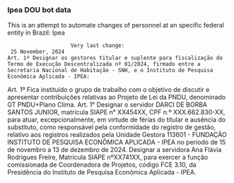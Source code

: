  ### Ipea DOU bot data
 This is an attempt to automate changes of personnel at an specific federal entity in Brazil: Ipea
 
                        Very last change: 
 	 25 November, 2024
	Art. 1º Designar os gestores titular e suplente para fiscalização do Termo de Execução Descentralizada nº 01/2024, firmado entre a Secretaria Nacional de Habitação - SNH, e o Instituto de Pesquisa Econômica Aplicada - IPEA:
Art. 1º Fica instituído o grupo de trabalho com o objetivo de discutir e apresentar contribuições relativas ao Projeto de Lei da PNDU, denominado GT PNDU+Plano Clima.
Art. 1° Designar o servidor DARCI DE BORBA SANTOS JUNIOR, matrícula SIAPE n° XX454XX, CPF n.º XXX.662.830-XX, para atuar, excepcionalmente, em virtude de férias do titular e ausência do substituto, como responsável pela conformidade do registro de gestão, relativo aos registros realizados pela Unidade Gestora 113601 - FUNDAÇÃO INSTITUTO DE PESQUISA ECONÔMICA APLICADA - IPEA no período de 15 de novembro a 13 de dezembro de 2024.
Designar a servidora Ana Flávia Rodrigues Freire, Matrícula SIAPE nºXX741XX, para exercer a função comissionada de Coordenadora de Projetos, código FCE 3.10, da Presidência do Instituto de Pesquisa Econômica Aplicada - IPEA.
